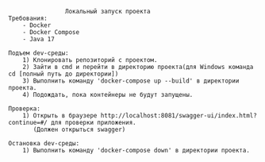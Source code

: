                     Локальный запуск проекта
    Требования:
        - Docker
        - Docker Compose
        - Java 17

    Подъем dev-среды:
        1) Клонировать репозиторий с проектом.
        2) Зайти в cmd и перейти в директорию проекта(для Windows команда cd [полный путь до директории])
        3) Выполнить команду 'docker-compose up --build' в директории проекта.
        4) Подождать, пока контейнеры не будут запущены.

    Проверка:
        1) Открыть в браузере http://localhost:8081/swagger-ui/index.html?continue=#/ для проверки приложения.
           (Должен открыться swagger)

    Остановка dev-среды:
        1) Выполнить команду 'docker-compose down' в директории проекта.